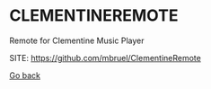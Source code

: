 # CLEMENTINEREMOTE
 
 Remote for Clementine Music Player 
 
 SITE: https://github.com/mbruel/ClementineRemote

 [Go back](https://portable-linux-apps.github.io/apps.html)
